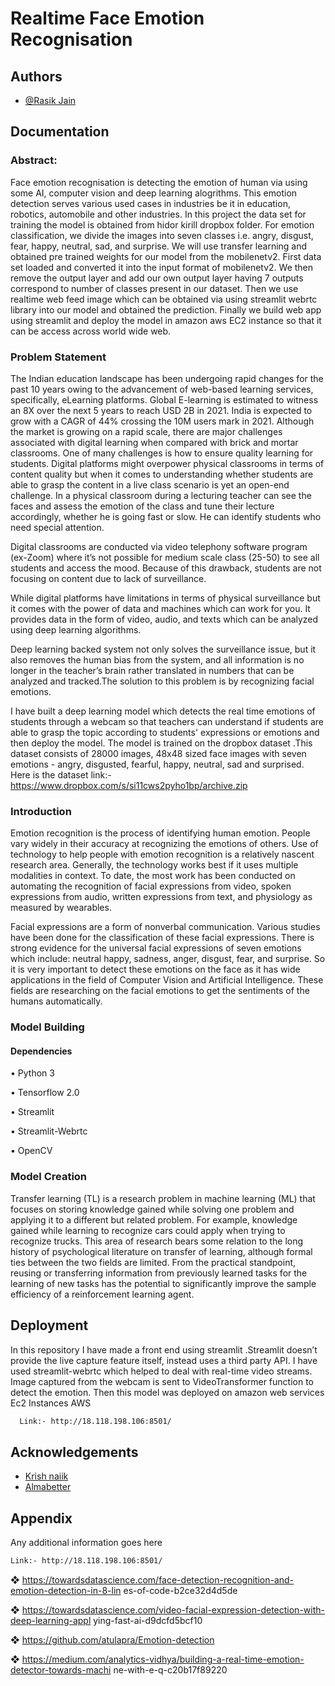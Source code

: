 # Realtime Face Emotion Recognisation 


## Authors

- [@Rasik Jain](https://www.github.com/Jainrasik)

  
## Documentation

  ### Abstract: 
Face emotion recognisation is detecting the   emotion of human via using some AI, computer vision and deep learning alogrithms. This emotion detection serves various used cases  in industries be it in education, robotics, automobile and other industries. In this project       the data set for training the model is obtained from hidor kirill dropbox folder. For emotion    classification, we divide the images into seven classes  i.e. angry, disgust, fear, happy, neutral, sad, and surprise. We will use transfer        learning and obtained pre trained weights for our model from the mobilenetv2. First data       set loaded and converted it into the input          format of mobilenetv2. We then remove the output layer and add our own output layer       having 7 outputs correspond to number of       classes present in our dataset. Then we use         realtime web feed image which can be                 obtained via using streamlit webrtc library into our model and obtained the prediction.       Finally we build web app using streamlit and       deploy the model in amazon aws EC2 instance so that it can be access across world wide          web.
### Problem Statement
The Indian education landscape has been undergoing rapid changes for the past 10 years owing to the advancement of web-based learning services, specifically, eLearning platforms.
Global E-learning is estimated to witness an 8X over the next 5 years to reach USD 2B in 2021. India is expected to grow with a CAGR of 44% crossing the 10M users mark in 2021. Although the market is growing on a rapid scale, there are major challenges associated with digital learning when compared with brick and mortar classrooms. One of many challenges is how to ensure quality learning for students. Digital platforms might overpower physical classrooms in terms of content quality but when it comes to understanding whether students are able to grasp the content in a live class scenario is yet an open-end challenge. In a physical classroom during a lecturing teacher can see the faces and assess the emotion of the class and tune their lecture accordingly, whether he is going fast or slow. He can identify students who need special attention.

Digital classrooms are conducted via video telephony software program (ex-Zoom) where it’s not possible for medium scale class (25-50) to see all students and access the mood. Because of this drawback, students are not focusing on content due to lack of surveillance.

While digital platforms have limitations in terms of physical surveillance but it comes with the power of data and machines which can work for you. It provides data in the form of video, audio, and texts which can be analyzed using deep learning algorithms.

Deep learning backed system not only solves the surveillance issue, but it also removes the human bias from the system, and all information is no longer in the teacher’s brain rather translated in numbers that can be analyzed and tracked.The solution to this problem is by recognizing facial emotions.

I have built a deep learning model which detects the real time emotions of students through a webcam so that teachers can understand if students are able to grasp the topic according to students' expressions or emotions and then deploy the model. The model is trained on the dropbox dataset .This dataset consists of 28000 images, 48x48 sized face images with seven emotions - angry, disgusted, fearful, happy, neutral, sad and surprised. Here is the dataset link:- https://www.dropbox.com/s/si11cws2pyho1bp/archive.zip

###  Introduction

Emotion recognition is the process of identifying human emotion. People vary widely in their accuracy at recognizing the emotions of others. Use of technology to help people with emotion recognition is a relatively nascent research area. Generally, the technology works best if it uses multiple modalities in context. To date, the most work has been conducted on automating the recognition of facial expressions from video, spoken expressions from audio, written expressions from text, and physiology as measured by wearables.

Facial expressions are a form of nonverbal communication. Various studies have been done for the classification of these facial expressions. There is strong evidence for the universal facial expressions of seven emotions which include: neutral happy, sadness, anger, disgust, fear, and surprise. So it is very important to detect these emotions on the face as it has wide applications in the field of Computer Vision and Artificial Intelligence. These fields are researching on the facial emotions to get the sentiments of the humans automatically.

### Model Building

#### Dependencies
•	Python 3

•	Tensorflow 2.0

•	Streamlit

•	Streamlit-Webrtc

•	OpenCV

### Model Creation

Transfer learning (TL) is a research problem in machine learning (ML) that focuses on storing knowledge gained while solving one problem and applying it to a different but related problem. For example, knowledge gained while learning to recognize cars could apply when trying to recognize trucks. This area of research bears some relation to the long history of psychological literature on transfer of learning, although formal ties between the two fields are limited. From the practical standpoint, reusing or transferring information from previously learned tasks for the learning of new tasks has the potential to significantly improve the sample efficiency of a reinforcement learning agent.

## Deployment

In this repository I have made a front end using streamlit .Streamlit doesn’t provide the live capture feature itself, instead uses a third party API. I have used streamlit-webrtc which helped to deal with real-time video streams. Image captured from the webcam is sent to VideoTransformer function to detect the emotion. Then this model was deployed on amazon web services Ec2 Instances     AWS 

```bash
  Link:- http://18.118.198.106:8501/
```

  
## Acknowledgements

 - [Krish naiik]()
 - [Almabetter](https://bulldogjob.com/news/449-how-to-write-a-good-readme-for-your-github-project)

  
## Appendix

Any additional information goes here

  ```bash
  Link:- http://18.118.198.106:8501/
```

  ❖ https://towardsdatascience.com/face-detection-recognition-and-emotion-detection-in-8-lin es-of-code-b2ce32d4d5de 
  
  ❖ https://towardsdatascience.com/video-facial-expression-detection-with-deep-learning-appl ying-fast-ai-d9dcfd5bcf10 
  
  ❖ https://github.com/atulapra/Emotion-detection 
  
  ❖ https://medium.com/analytics-vidhya/building-a-real-time-emotion-detector-towards-machi ne-with-e-q-c20b17f89220

